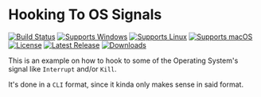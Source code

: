 # Hooking To OS Signals
[![Build Status](https://github.com/gcarreno/TestHookToOSSignals/actions/workflows/main.yaml/badge.svg?branch=main)](https://github.com/gcarreno/TestHookToOSSignals/actions)
[![Supports Windows](https://img.shields.io/badge/support-Windows-blue?logo=Windows)](https://github.com/gcarreno/TestHookToOSSignals/releases/latest)
[![Supports Linux](https://img.shields.io/badge/support-Linux-yellow?logo=Linux)](https://github.com/gcarreno/TestHookToOSSignals/releases/latest)
[![Supports macOS](https://img.shields.io/badge/support-macOS-black?logo=macOS)](https://github.com/gcarreno/TestHookToOSSignals/releases/latest)
[![License](https://img.shields.io/github/license/gcarreno/TestHookToOSSignals)](https://github.com/gcarreno/TestHookToOSSignals/blob/main/LICENSE)
[![Latest Release](https://img.shields.io/github/v/release/gcarreno/TestHookToOSSignals?label=latest%20release)](https://github.com/gcarreno/TestHookToOSSignals/releases/latest)
[![Downloads](https://img.shields.io/github/downloads/gcarreno/TestHookToOSSignals/total)](https://github.com/gcarreno/TestHookToOSSignals/releases)

This is an example on how to hook to some of the Operating System's signal like `Interrupt` and/or `Kill`.

It's done in a `CLI` format, since it kinda only makes sense in said format.